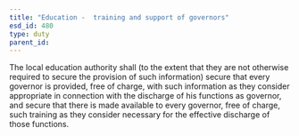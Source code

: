 ```yaml
---
title: "Education -  training and support of governors"
esd_id: 480
type: duty
parent_id:  
---
```


The local education authority shall (to the extent that they are not otherwise required to secure the provision of such information) secure that every governor is provided, free of charge, with such information as they consider appropriate in connection with the discharge of his functions as governor, and secure that there is made available to every governor, free of charge, such training as they consider necessary for the effective discharge of those functions.

